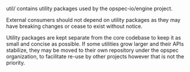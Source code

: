 util/ contains utility packages used by the opspec-io/engine project.

External consumers should not depend on utility packages as they may
have breaking changes or cease to exist without notice.

Utility packages are kept separate from the core codebase to keep it as
small and concise as possible. If some utilities grow larger and their
APIs stabilize, they may be moved to their own repository under the
opspec organization, to facilitate re-use by other projects however that
is not the priority.
